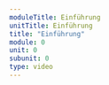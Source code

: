 ```yaml
---
moduleTitle: Einführung
unitTitle: Einführung
title: "Einführung"
module: 0
unit: 0
subunit: 0
type: video
---
```

